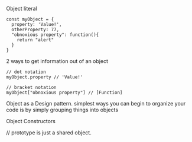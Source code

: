 Object literal
```
const myObject = {
  property: 'Value!',
  otherProperty: 77,
  "obnoxious property": function(){
    return "alert"
  }
}
```

2 ways to get information out of an object
```
// dot notation
myObject.property // 'Value!'

// bracket notation
myObject["obnoxious property"] // [Function]

```

Object as a Design pattern.
simplest ways you can begin to organize your code is by simply grouping things into objects

Object Constructors

// prototype is just a shared object.
